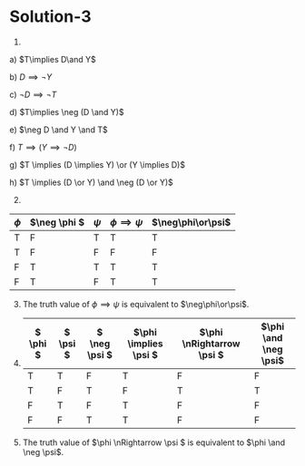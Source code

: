 # Solution-3

1. 

   a) $T\implies D\and Y$ 

   b) $D\implies\neg Y$

   c) $\neg D\implies \neg T$

   d) $T\implies \neg (D \and  Y)$

   e) $\neg D \and  Y \and T$ 

   f) $T \implies (Y \implies \neg D)$

   g) $T \implies (D \implies  Y) \or (Y \implies  D)$

   h) $T \implies (D \or  Y) \and \neg (D \or Y)$ 

2. 

   | $\phi$ | $\neg \phi $ | $\psi$ | $\phi\implies\psi$ | $\neg\phi\or\psi$ |
   | ------ | ------------ | ------ | ------------------ | ----------------- |
   | T      | F            | T      | T                  | T                 |
   | T      | F            | F      | F                  | F                 |
   | F      | T            | T      | T                  | T                 |
   | F      | T            | F      | T                  | T                 |

3. The truth value of $\phi\implies\psi$ is equivalent to  $\neg\phi\or\psi$.

4. | $ \phi $ | $ \psi $ | $ \neg \psi $ | $\phi \implies \psi $ | $\phi \nRightarrow \psi $ | $\phi \and \neg \psi$ |
   | -------- | -------- | ------------- | --------------------- | ------------------------- | --------------------- |
   | T        | T        | F             | T                     | F                         | F                     |
   | T        | F        | T             | F                     | T                         | T                     |
   | F        | T        | F             | T                     | F                         | F                     |
   | F        | F        | T             | T                     | F                         | F                     |

5. The truth value of $\phi \nRightarrow \psi $ is equivalent to $\phi \and \neg \psi$.